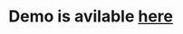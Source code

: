 
# Demo is avilable [here](sapienzainteractivegraphicscourse.github.io/final-project-danieltrippa/#)
